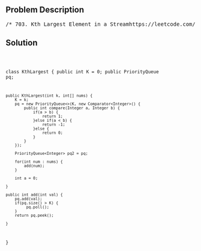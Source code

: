 <!--
<style>
  body { font-family: Arial, sans-serif; }
  .container { max-width: 700px; margin: 0 auto; padding: 10px; }
  .comment-block { background-color: #f9f9f9; padding: 10px; border-left: 5px solid #ccc; overflow-wrap: break-word; white-space: pre-wrap; }
  .code-block { background-color: #f4f4f4; padding: 10px; border: 1px solid #ddd; overflow-wrap: break-word; white-space: pre-wrap; }
</style>
-->

<div class='container'>
<h2>Problem Description</h2>
<div class='comment-block'>
<pre>
/* 703. Kth Largest Element in a Streamhttps://leetcode.com/problems/kth-largest-element-in-a-stream/Design a class to find the kth largest element in a stream.Note that it is the kth largest element in the sorted order, not the kthdistinct element.Implement KthLargest class:KthLargest(int k, int[] nums) Initializes the object with the integer k andthe stream of integers nums.int add(int val) Appends the integer val to the stream and returns theelement representing the kth largest element in the stream.Example 1:Input["KthLargest", "add", "add", "add", "add", "add"][[3, [4, 5, 8, 2]], [3], [5], [10], [9], [4]]Output[null, 4, 5, 5, 8, 8]ExplanationKthLargest kthLargest = new KthLargest(3, [4, 5, 8, 2]);kthLargest.add(3);   // return 4kthLargest.add(5);   // return 5kthLargest.add(10);  // return 5kthLargest.add(9);   // return 8kthLargest.add(4);   // return 8*//** * Your KthLargest object will be instantiated and called as such: * KthLargest obj = new KthLargest(k, nums); * int param_1 = obj.add(val); */</pre>
</div>

<h2>Solution</h2>
<div class='code-block'>
<pre><code class='language-java'>

class KthLargest {
    public int K = 0;
    public PriorityQueue<Integer> pq;

    public KthLargest(int k, int[] nums) {
        K = k;
        pq = new PriorityQueue<>(K, new Comparator<Integer>() {
            public int compare(Integer a, Integer b) {
                if(a > b) {
                    return 1;
                }else if(a < b) {
                    return -1;
                }else {
                    return 0;
                }
            }
        });
        
        PriorityQueue<Integer> pq2 = pq;
        
        for(int num : nums) {
            add(num);
        }
        
        int a = 0;
        
    }
    
    public int add(int val) {
        pq.add(val);
        if(pq.size() > K) {
             pq.poll();
        } 
        return pq.peek();

    }
}

</code></pre>
</div>
</div>
